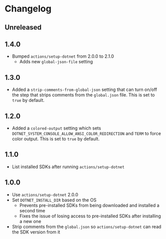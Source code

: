 # Changelog

## Unreleased

## 1.4.0

- Bumped `actions/setup-dotnet` from 2.0.0 to 2.1.0
  - Adds new `global-json-file` setting

## 1.3.0

- Added a `strip-comments-from-global-json` setting that can turn on/off the step that strips comments from the `global.json` file. This is set to `true` by default.

## 1.2.0

- Added a `colored-output` setting which sets `DOTNET_SYSTEM_CONSOLE_ALLOW_ANSI_COLOR_REDIRECTION` and `TERM` to force color output. This is set to `true` by default.

## 1.1.0

- List installed SDKs after running `actions/setup-dotnet`

## 1.0.0

- Use `actions/setup-dotnet` 2.0.0
- Set `DOTNET_INSTALL_DIR` based on the OS
  - Prevents pre-installed SDKs from being downloaded and installed a second time
  - Fixes the issue of losing access to pre-installed SDKs after installing a new one
- Strip comments from the `global.json` so `actions/setup-dotnet` can read the SDK version from it
